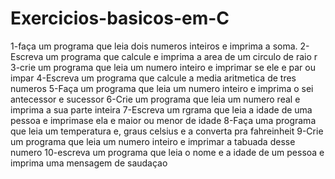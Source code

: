 # Exercicios-basicos-em-C

1-faça um programa que leia dois numeros inteiros e imprima a soma.
2-Escreva um programa que calcule e imprima a area de um circulo de raio r
3-crie um programa que leia um numero inteiro e imprimar se ele e par ou impar
4-Escreva um programa que calcule a media aritmetica de tres numeros
5-Faça um programa que leia um numero inteiro e imprima o sei antecessor e sucessor
6-Crie um programa que leia um numero real e imprima a sua parte inteira
7-Escreva um rgrama que leia a idade de uma pessoa e imprimase ela e maior ou menor de idade
8-Faça uma programa que leia um temperatura e, graus celsius e a converta pra fahreinheit
9-Crie um programa que leia um numero inteiro e imprimar a tabuada desse numero
10-escreva um programa que leia o nome e a idade de um pessoa 
e imprima uma mensagem de saudaçao

